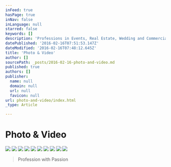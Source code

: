 ```yaml
---
inFeed: true
hasPage: true
inNav: false
inLanguage: null
starred: false
keywords: []
description: 'Professions in Events, Real Estate, Wedding and Commercial photos and video production'
datePublished: '2016-02-16T07:51:53.147Z'
dateModified: '2016-02-16T07:48:12.645Z'
title: 'Photo & Video'
author: []
sourcePath: _posts/2016-02-16-photo-and-video.md
published: true
authors: []
publisher:
  name: null
  domain: null
  url: null
  favicon: null
url: photo-and-video/index.html
_type: Article

---
```

# Photo & Video
![](https://the-grid-user-content.s3-us-west-2.amazonaws.com/80f6f3c7-780d-4749-a424-4c33c9ec92a2.jpg)
![](https://the-grid-user-content.s3-us-west-2.amazonaws.com/97eeed1e-6219-4d68-a59b-7047908b6730.jpg)
![](https://the-grid-user-content.s3-us-west-2.amazonaws.com/93ba7b24-a047-4813-96f2-0bbf0b0d3615.jpg)
![](https://the-grid-user-content.s3-us-west-2.amazonaws.com/3d386e72-6e47-4379-bb54-4314c09367a1.jpg)
![](https://the-grid-user-content.s3-us-west-2.amazonaws.com/8b7153b8-b9a0-4015-a63a-43849d2ceeca.jpg)
![](https://the-grid-user-content.s3-us-west-2.amazonaws.com/7ff29d97-f9e7-4b0b-8d9e-f424835f97df.jpg)
![](https://the-grid-user-content.s3-us-west-2.amazonaws.com/6832e461-56f1-4cce-9a72-244ec5d49642.jpg)
![](https://the-grid-user-content.s3-us-west-2.amazonaws.com/ed9dd433-2505-47a9-88cd-6f56ce0ed034.jpg)
![](https://the-grid-user-content.s3-us-west-2.amazonaws.com/5ea5d266-74f6-4ea4-86aa-f1aab5723c62.jpg)
![](https://the-grid-user-content.s3-us-west-2.amazonaws.com/74091cd7-dcdc-4fa5-9658-ed6724167d9b.jpg)

> Profession with Passion